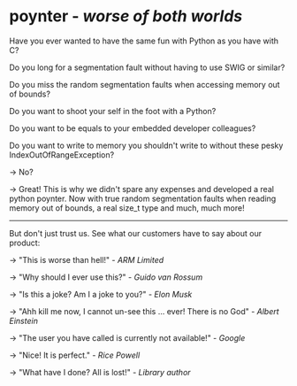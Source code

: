 # poynter - *worse of both worlds*

Have you ever wanted to have the same fun with Python as you have with C?

Do you long for a segmentation fault without having to use SWIG or similar?

Do you miss the random segmentation faults when accessing memory out of bounds?

Do you want to shoot your self in the foot with a Python?

Do you want to be equals to your embedded developer colleagues?

Do you want to write to memory you shouldn't write to without these pesky IndexOutOfRangeException?

&rarr; No?


&rarr; Great! This is why we didn't spare any expenses and developed a real python poynter.
Now with true random segmentation faults when reading memory out of bounds, a real size_t type and much, much more!

 --- 
But don't just trust us. See what our customers have to say about our product:

&rarr; "This is worse than hell!" - *ARM Limited*

&rarr; "Why should I ever use this?" - *Guido van Rossum*

&rarr; "Is this a joke? Am I a joke to you?" - *Elon Musk*

&rarr; "Ahh kill me now, I cannot un-see this ... ever! There is no God" - *Albert Einstein*

&rarr; "The user you have called is currently not available!" - *Google*

&rarr; "Nice! It is perfect." - *Rice Powell*

&rarr; "What have I done? All is lost!" - *Library author*

